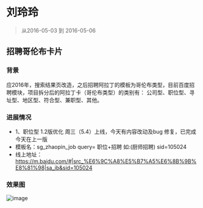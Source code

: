 # 刘玲玲

> 从2016-05-03 到 2016-05-06

## 招聘哥伦布卡片 

### 背景
应2016年，搜索结果页改造，之后招聘阿拉丁的模板为哥伦布类型，目前百度招聘模块，项目拆分后的阿拉丁卡（哥伦布类型）的类别有： 公司型、职位型、寻址型、地区型、符合型、兼职型、其他。

### 进展情况

* 1、职位型 1.2版优化 周三（5.4）上线，今天有内容改动及bug 修复，已完成 今天在上一版
* 模板名：sg_zhaopin_job query= 职位+招聘 如:(厨师招聘) sid=105024
* 线上地址：https://m.baidu.com/#|src_%E6%9C%A8%E5%B7%A5%E6%8B%9B%E8%81%98|sa_ib&sid=105024

### 效果图

![image](http://gitlab.baidu.com/psfe/ala-weeklyreport/uploads/f3a2cc7014cae8c54e51034cfa6eb976/image.png)
